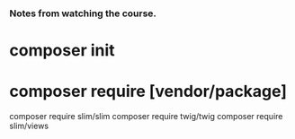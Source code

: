### Notes from watching the course.


# composer init
# composer require [vendor/package]

composer require slim/slim
composer require twig/twig
composer require slim/views
